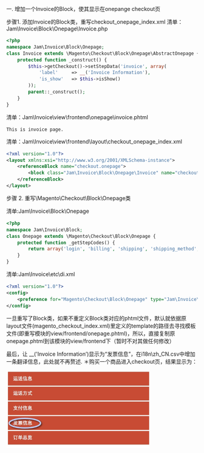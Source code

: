 一. 增加一个Invoice的Block，使其显示在onepange checkout页

步骤1. 添加Invoice的Block类，重写checkout_onepage_index.xml 清单：Jam\Invoice\Block\Onepage\Invoice.php

```php
<?php
namespace Jam\Invoice\Block\Onepage;
class Invoice extends \Magento\Checkout\Block\Onepage\AbstractOnepage {
    protected function _construct() {
        $this->getCheckout()->setStepData('invoice', array(
            'label'     => __('Invoice Information'),
            'is_show'   => $this->isShow()
        ));
        parent::_construct();
    } 
}
```

清单：Jam\Invoice\view\frontend\onepage\invoice.phtml

```
This is invoice page.
```

清单：Jam\Invoice\view\frontend\layout\checkout_onepage_index.xml

```xml
<?xml version="1.0"?>
<layout xmlns:xsi="http://www.w3.org/2001/XMLSchema-instance">
    <referenceBlock name="checkout.onepage">
        <block class="Jam\Invoice\Block\Onepage\Invoice" name="checkout.onepage.invoice" as="invoice" template="onepage/invoice.phtml"/>
    </referenceBlock>
</layout> 
```

步骤 2. 重写\Magento\Checkout\Block\Onepage类

清单:Jam\Invoice\Block\Onepage

```php
<?php
namespace Jam\Invoice\Block;
class Onepage extends \Magento\Checkout\Block\Onepage {
    protected function _getStepCodes() {
        return array('login', 'billing', 'shipping', 'shipping_method', 'payment', 'invoice' , 'review');
    }
} 
```

清单:Jam\Invoice\etc\di.xml

```xml
<?xml version="1.0"?>
<config>
    <preference for="Magento\Checkout\Block\Onepage" type="Jam\Invoice\Block\Onepage" />
</config>
```

一旦重写了Block类，如果不重定义Block类对应的phtml文件，默认就依据原layout文件(magento_checkout_index.xml)里定义的template的路径去寻找模板文件(即重写模块的view/frontend/onepage.phtml)，所以，直接复制原onepage.phtml到该模块的view/frontend下（暂时不对其做任何修改）

最后，让 __('Invoice Information’)显示为“发票信息”，在i18n\zh_CN.csv中增加一条翻译信息，此处就不再赘述. ＊购买一个商品进入checkout页，结果显示为：

<img src="images/415967AB92F847A1BB6E4B12F0838978.png" alt="image" style="zoom:70%;" />